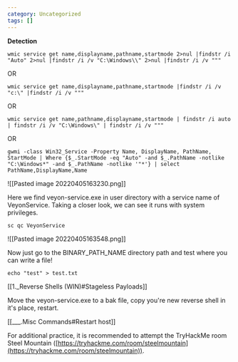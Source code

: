 ```yaml
---
category: Uncategorized
tags: []
---
```

**Detection**  

```command prompt - target
wmic service get name,displayname,pathname,startmode 2>nul |findstr /i "Auto" 2>nul |findstr /i /v "C:\Windows\\" 2>nul |findstr /i /v """
```

OR

```command prompt - target
wmic service get name,displayname,pathname,startmode |findstr /i /v "c:\" |findstr /i /v """
```

OR

```command prompt - target
wmic service get name,pathname,displayname,startmode | findstr /i auto | findstr /i /v "C:\Windows\" | findstr /i /v """
```

OR

```command prompt - target
gwmi -class Win32_Service -Property Name, DisplayName, PathName, StartMode | Where {$_.StartMode -eq "Auto" -and $_.PathName -notlike "C:\Windows*" -and $_.PathName -notlike '"*'} | select PathName,DisplayName,Name
```

![[Pasted image 20220405163230.png]]

Here we find veyon-service.exe in user directory with a service name of VeyonService.  Taking a closer look, we can see it runs with system privileges.

```command prompt - target
sc qc VeyonService
```

![[Pasted image 20220405163548.png]]

Now just go to the BINARY_PATH_NAME directory path and test where you can write a file!

```
echo "test" > test.txt
```

[[1._Reverse Shells (WIN)#Stageless Payloads]]

Move the veyon-service.exe to a bak file, copy you're new reverse shell in it's place, restart.

[[___.Misc Commands#Restart host]]

For additional practice, it is recommended to attempt the TryHackMe room Steel Mountain ([https://tryhackme.com/room/steelmountain](https://tryhackme.com/room/steelmountain)).

